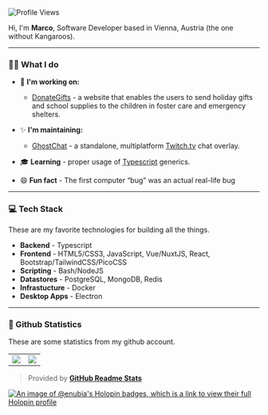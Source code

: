 ![Profile Views]

Hi, I'm **Marco**, Software Developer based in Vienna, Austria (the one without Kangaroos). 

---

### 👨‍💻 What I do
      
   * 💼 **I'm working on:**
      * [DonateGifts] - a website that enables the users to send holiday gifts and school supplies to the children in foster care and emergency shelters.
      
   * ✨ **I'm maintaining:**
      * [GhostChat] - a standalone, multiplatform [Twitch.tv] chat overlay.

   * 🎓 **Learning** - proper usage of [Typescript] generics.
   * 😄 **Fun fact** - The first computer “bug” was an actual real-life bug

---

### 💻 Tech Stack
These are my favorite technologies for building all the things.

   * **Backend** - Typescript
   * **Frontend** - HTML5/CSS3, JavaScript, Vue/NuxtJS, React, Bootstrap/TailwindCSS/PicoCSS
   * **Scripting** - Bash/NodeJS
   * **Datastores** - PostgreSQL, MongoDB, Redis
   * **Infrastucture** - Docker
   * **Desktop Apps** - Electron

---

### 🧾 Github Statistics
These are some statistics from my github account.

<table>
	<tr>
		<td align="center" style="padding=0;width=50%;">
			<img align="center" style="padding=0;" src="https://github-readme-stats-eight-theta.vercel.app/api?username=enubia&show_icons=true&include_all_commits=true&count_private=true&bg_color=1c1c1c&hide_border=true&text_color=ffffff&title_color=c3002f&icon_color=c3002f&hide_title=true" />
		</td>
		<td align="center" style="padding=0;width=50%;">
			<img align="center" style="padding=0;" src="https://github-readme-stats.quantumlytangled.vercel.app/api/top-langs/?username=enubia&layout=compact&bg_color=1c1c1c&hide_border=true&text_color=ffffff&title_color=c3002f&icon_color=c3002f&hide_title=true&count_private=true" />
		</td>
	</tr>
</table>

> Provided by **[GitHub Readme Stats]**


[![An image of @enubia's Holopin badges, which is a link to view their full Holopin profile](https://holopin.me/enubia)](https://holopin.io/@enubia)

[Profile Views]:		https://komarev.com/ghpvc/?username=enubia&color=7C3138&style=flat-square

[DonateGifts]:			https://github.com/donategifts/donategifts

[GhostChat]:			https://github.com/enubia/ghost-chat

[Twitch.tv]:			https://twitch.tv

[Typescript]:			https://www.typescriptlang.org

[GitHub Readme Stats]:		https://github.com/anuraghazra/github-readme-stats
